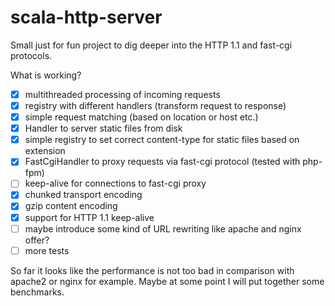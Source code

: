 # scala-http-server
Small just for fun project to dig deeper into the HTTP 1.1 and fast-cgi protocols.

What is working?

- [x] multithreaded processing of incoming requests
- [x] registry with different handlers (transform request to response) 
- [x] simple request matching (based on location or host etc.)
- [x] Handler to server static files from disk
- [x] simple registry to set correct content-type for static files based on extension
- [x] FastCgiHandler to proxy requests via fast-cgi protocol (tested with php-fpm) 
- [ ] keep-alive for connections to fast-cgi proxy
- [x] chunked transport encoding
- [x] gzip content encoding
- [x] support for HTTP 1.1 keep-alive
- [ ] maybe introduce some kind of URL rewriting like apache and nginx offer?
- [ ] more tests

So far it looks like the performance is not too bad in comparison with apache2 or nginx for example. Maybe at some point I will put together some benchmarks.
